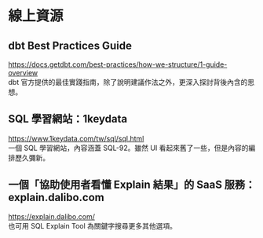 # 線上資源

## dbt Best Practices Guide
https://docs.getdbt.com/best-practices/how-we-structure/1-guide-overview  
dbt 官方提供的最佳實踐指南，除了說明建議作法之外，更深入探討背後內含的思想。


## SQL 學習網站：1keydata
https://www.1keydata.com/tw/sql/sql.html  
一個 SQL 學習網站，內容涵蓋 SQL-92。雖然 UI 看起來舊了一些，但是內容的編排歷久彌新。

## 一個「協助使用者看懂 Explain 結果」的 SaaS 服務：explain.dalibo.com
https://explain.dalibo.com/  
也可用 SQL Explain Tool 為關鍵字搜尋更多其他選項。
